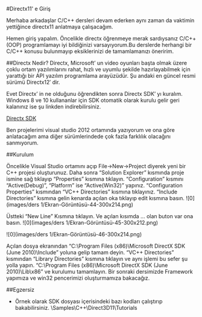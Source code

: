 #Directx11' e Giriş

Merhaba arkadaşlar C/C++ dersleri devam ederken aynı zaman da vaktimin yettiğince directx11 anlatmaya çalışacağım.

Hemen giriş yapalım. Öncelikle directx öğrenmeye merak sardıysanız C/C++(OOP) programlamayı iyi bildiğinizi varsayıyorum.Bu derslerde herhangi bir C/C++ konusu bulunmayıp eksiklerinizi de tamamlamanızı öneririm.

##Directx Nedir?
Directx, Microsoft’ un video oyunları başta olmak üzere çoklu ortam yazılımlarını rahat, hızlı ve uyumlu şekilde hazırlayabilmek için yarattığı bir API yazılım programlama arayüzüdür. Şu andaki en güncel resmi sürümü Directx12′ dir.

Evet Directx’ in ne olduğunu öğrendikten sonra Directx SDK’ yı kuralım. Windows 8 ve 10 kullananlar için SDK otomatik olarak kurulu gelir geri kalanınız ise şu linkden indirebilirsiniz.

[Directx SDK](https://www.microsoft.com/en-us/download/details.aspx?id=6812)

Ben projelerimi visual studio 2012 ortamında yazıyorum ve ona göre anlatacağım ama diğer sürümlerindede çok fazla farklılık olacağını sanmıyorum.

##Kurulum

Öncelikle Visual Studio ortamını açıp File->New->Project diyerek yeni bir C++ projesi oluşturunuz.
Daha sonra “Solution Explorer” kısmında proje ismine sağ tıklayıp “Properties” kısmına tıklayın.
“Configuration” kısmını “Active(Debug)”, “Platform” ise “Active(Win32)” yapınız.
“Configuration Properties” kısmından “VC++ Directories” kısmına tıklayınız.
“Include Directories” kısmına gelin kenarda açılan oka tıklayıp edit kısmına basın.
![0](images/ders 1/Ekran-Görüntüsü-44-300x214.png)

Üstteki “New Line” Kısmına tıklayın. Ve açılan kısımda … olan buton var ona basın.
![0](images/ders 1/Ekran-Görüntüsü-45-300x212.png)

![0](images/ders 1/Ekran-Görüntüsü-46-300x214.png)

Açılan dosya ekranından “C:\Program Files (x86)\Microsoft DirectX SDK (June 2010)\Include” yoluna gelip tamam deyin.
“VC++ Directories” kısmından “Library Directories” kısmına tıklayın ve aynı işlemi bu sefer şu yolla yapın. “C:\Program Files (x86)\Microsoft DirectX SDK (June 2010)\Lib\x86” ve kurulumu tamamlayın.
Bir sonraki dersimizde Framework yapımıza ve win32 pencerimizi oluşturmamıza bakacağız.

##Egzersiz

- Örnek olarak SDK dosyası içerisindeki bazı kodları çalıştırıp bakabilirsiniz. \Samples\C++\Direct3D11\Tutorials
